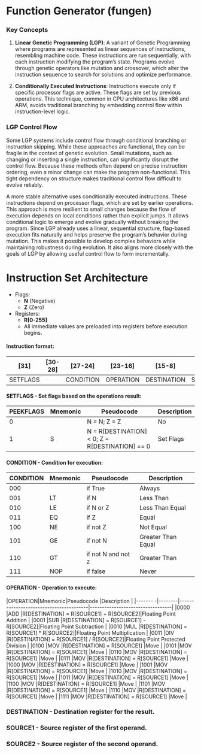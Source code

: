 # Function Generator (fungen)

### Key Concepts

1) **Linear Genetic Programming (LGP)**: A variant of Genetic Programming where programs are represented as linear sequences of instructions, resembling machine code. These instructions are run sequentially, with each instruction modifying the program’s state. Programs evolve through genetic operators like mutation and crossover, which alter the instruction sequence to search for solutions and optimize performance.

2) **Conditionally Executed Instructions**: Instructions execute only if specific processor flags are active. These flags are set by previous operations. This technique, common in CPU architectures like x86 and ARM, avoids traditional branching by embedding control flow within instruction-level logic.

### LGP Control Flow

Some LGP systems include control flow through conditional branching or instruction skipping. While these approaches are functional, they can be fragile in the context of genetic evolution. Small mutations, such as changing or inserting a single instruction, can significantly disrupt the control flow. Because these methods often depend on precise instruction ordering, even a minor change can make the program non-functional. This tight dependency on structure makes traditional control flow difficult to evolve reliably.

A more stable alternative uses conditionally executed instructions. These instructions depend on processor flags, which are set by earlier operations. This approach is more resilient to small changes because the flow of execution depends on local conditions rather than explicit jumps. It allows conditional logic to emerge and evolve gradually without breaking the program. Since LGP already uses a linear, sequential structure, flag-based execution fits naturally and helps preserve the program’s behavior during mutation. This makes it possible to develop complex behaviors while maintaining robustness during evolution. It also aligns more closely with the goals of LGP by allowing useful control flow to form incrementally.

# Instruction Set Architecture

- Flags:
  + **N** (Negative)
  + **Z** (Zero)
- Registers:
  + **R[0-255]**
  + All immediate values are preloaded into registers before execution begins.

#### Instruction format:

|[31]     |[30-28]  |[27-24]  |[23-16]    |[15-8] |[7-0]  |
|---------|---------|---------|-----------|-------|-------|
|SETFLAGS||CONDITION|OPERATION|DESTINATION|SOURCE1|SOURCE2|

#### SETFLAGS - Set flags based on the operations result:

|PEEKFLAGS|Mnemonic|Pseudocode                                     |Description|
|---------|--------|-----------------------------------------------|-----------|
|0        |        |N = N; Z = Z                                   |No         |
|1        |S	   |N = R[DESTINATION] < 0; Z = R[DESTINATION] == 0|Set Flags  |

#### CONDITION - Condition for execution:

|CONDITION|Mnemonic|Pseudocode        |Description       |
|---------|--------|------------------|------------------|
|000      |        |if True           |Always            |
|001      |LT      |if N              |Less Than         |
|010      |LE      |if N or Z         |Less Than Equal   |
|011      |EQ      |if Z              |Equal             |
|100      |NE      |if not Z          |Not Equal         |
|101      |GE      |if not N          |Greater Than Equal|
|110      |GT      |if not N and not z|Greater Than      |
|111      |NOP     |if false          |Never             |

#### OPERATION - Operation to execute:

|OPERATION|Mnemonic|Pseudocode                              |Description                       |
|------- -|--------|----------------------------------------|----------------------------------|
|0000     |ADD     |R[DESTINATION] = R[SOURCE1] + R[SOURCE2]|Floating Point Addition           |
|0001     |SUB     |R[DESTINATION] = R[SOURCE1] - R[SOURCE2]|Floating Point Subtraction        |
|0010     |MUL     |R[DESTINATION] = R[SOURCE1] * R[SOURCE2]|Floating Point Multiplication     |
|0011     |DIV     |R[DESTINATION] = R[SOURCE1] / R[SOURCE2]|Floating Point Protected Division |
|0100     |MOV     |R[DESTINATION] = R[SOURCE1]             |Move                              |
|0101     |MOV     |R[DESTINATION] = R[SOURCE1]             |Move                              |
|0110     |MOV     |R[DESTINATION] = R[SOURCE1]             |Move                              |
|0111     |MOV     |R[DESTINATION] = R[SOURCE1]             |Move                              |
|1000     |MOV     |R[DESTINATION] = R[SOURCE1]             |Move                              |
|1001     |MOV     |R[DESTINATION] = R[SOURCE1]             |Move                              |
|1010     |MOV     |R[DESTINATION] = R[SOURCE1]             |Move                              |
|1011     |MOV     |R[DESTINATION] = R[SOURCE1]             |Move                              |
|1100     |MOV     |R[DESTINATION] = R[SOURCE1]             |Move                              |
|1101     |MOV     |R[DESTINATION] = R[SOURCE1]             |Move                              |
|1110     |MOV     |R[DESTINATION] = R[SOURCE1]             |Move                              |
|1111     |MOV     |R[DESTINATION] = R[SOURCE1]             |Move                              |

### DESTINATION - Destination register for the result.

### SOURCE1 - Source register of the first operand.

### SOURCE2 - Source register of the second operand.


